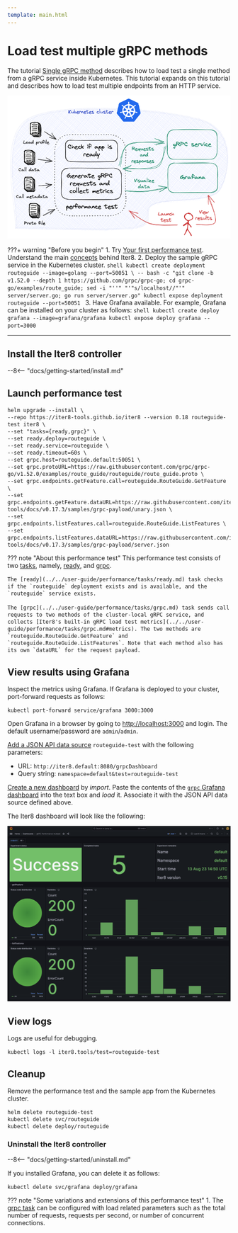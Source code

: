 ```yaml
---
template: main.html
---
```


# Load test multiple gRPC methods

The tutorial [Single gRPC method](./load-test-grpc.md) describes how to load test a single method from a gRPC service inside Kubernetes. This tutorial expands on this tutorial and describes how to load test multiple endpoints from an HTTP service.

![load-test-grpc](../images/grpc.png)

???+ warning "Before you begin"
    1. Try [Your first performance test](../../getting-started/first-performance.md). Understand the main [concepts](../../getting-started/concepts.md) behind Iter8.
    2. Deploy the sample gRPC service in the Kubernetes cluster.
    ```shell
    kubectl create deployment routeguide --image=golang --port=50051 \
    -- bash -c "git clone -b v1.52.0 --depth 1 https://github.com/grpc/grpc-go; cd grpc-go/examples/route_guide; sed -i "''" "'"s/localhost//"'" server/server.go; go run server/server.go"
    kubectl expose deployment routeguide --port=50051
    ```
    3. Have Grafana available. For example, Grafana can be installed on your cluster as follows:
    ```shell
    kubectl create deploy grafana --image=grafana/grafana
    kubectl expose deploy grafana --port=3000
    ```

***

## Install the Iter8 controller

--8<-- "docs/getting-started/install.md"

## Launch performance test

```shell
helm upgrade --install \
--repo https://iter8-tools.github.io/iter8 --version 0.18 routeguide-test iter8 \
--set "tasks={ready,grpc}" \
--set ready.deploy=routeguide \
--set ready.service=routeguide \
--set ready.timeout=60s \
--set grpc.host=routeguide.default:50051 \
--set grpc.protoURL=https://raw.githubusercontent.com/grpc/grpc-go/v1.52.0/examples/route_guide/routeguide/route_guide.proto \
--set grpc.endpoints.getFeature.call=routeguide.RouteGuide.GetFeature \
--set grpc.endpoints.getFeature.dataURL=https://raw.githubusercontent.com/iter8-tools/docs/v0.17.3/samples/grpc-payload/unary.json \
--set grpc.endpoints.listFeatures.call=routeguide.RouteGuide.ListFeatures \
--set grpc.endpoints.listFeatures.dataURL=https://raw.githubusercontent.com/iter8-tools/docs/v0.17.3/samples/grpc-payload/server.json
```

??? note "About this performance test"
    This performance test consists of two [tasks](../../getting-started/concepts.md#design), namely, [ready](../../user-guide/performance/tasks/ready.md), and [grpc](../../user-guide/performance/tasks/grpc.md).
    
    The [ready](../../user-guide/performance/tasks/ready.md) task checks if the `routeguide` deployment exists and is available, and the `routeguide` service exists. 

    The [grpc](../../user-guide/performance/tasks/grpc.md) task sends call requests to two methods of the cluster-local gRPC service, and collects [Iter8's built-in gRPC load test metrics](../../user-guide/performance/tasks/grpc.md#metrics). The two methods are `routeguide.RouteGuide.GetFeature` and `routeguide.RouteGuide.ListFeatures`. Note that each method also has its own `dataURL` for the request payload.

## View results using Grafana
Inspect the metrics using Grafana. If Grafana is deployed to your cluster, port-forward requests as follows:

```shell
kubectl port-forward service/grafana 3000:3000
```

Open Grafana in a browser by going to [http://localhost:3000](http://localhost:3000) and login. The default username/password are `admin`/`admin`.

[Add a JSON API data source](http://localhost:3000/connections/datasources/marcusolsson-json-datasource) `routeguide-test` with the following parameters:

* URL: `http://iter8.default:8080/grpcDashboard` 
* Query string: `namespace=default&test=routeguide-test`

[Create a new dashboard](http://localhost:3000/dashboards) by *import*. Paste the contents of the [`grpc` Grafana dashboard](https://raw.githubusercontent.com/iter8-tools/iter8/v0.18.3/grafana/grpc.json) into the text box and *load* it. Associate it with the JSON API data source defined above.

The Iter8 dashboard will look like the following:

![`grpc` Iter8 dashboard with multiple endpoints](../../user-guide/performance/tasks/images/grpcmultipledashboard.png)

## View logs
Logs are useful for debugging.

```shell
kubectl logs -l iter8.tools/test=routeguide-test
```

## Cleanup
Remove the performance test and the sample app from the Kubernetes cluster.

```shell
helm delete routeguide-test
kubectl delete svc/routeguide
kubectl delete deploy/routeguide
```

### Uninstall the Iter8 controller

--8<-- "docs/getting-started/uninstall.md"

If you installed Grafana, you can delete it as follows:

```shell
kubectl delete svc/grafana deploy/grafana
```

??? note "Some variations and extensions of this performance test"
    1. The [grpc task](../../user-guide/performance/tasks/grpc.md) can be configured with load related parameters such as the total number of requests, requests per second, or number of concurrent connections.
